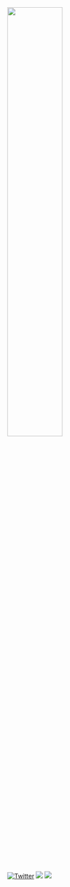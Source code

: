 <!-- <img align="left" src ="https://komarev.com/ghpvc/?username=Mosericko&color=00ADFE"> -->


<!-- ![git-header](https://user-images.githubusercontent.com/59916614/169169646-33eec538-b1ed-49a4-bd9c-9316df9a6d38.png) -->


<!-- A **Software Developer** by Heart. I love building Android applications that have a rich user experience. I am a **simple** guy with a taste for the simple things in life, which is reflected in my **minimalistic** yet **sophisticated** designs. I enjoy coming up with **solutions** to problems through the use of tech. I am extremely **detail-oriented** and **Analytical** in everything I do because I believe the **devil is in the details**. I am currently transitioning from building Apps with **Java** to primarily developing with **Kotlin**.
I'm also interested in joining the **Android Open Source Community** as I strive to **learn** and **contribute**. To get in touch with me or link up, you can do so below through **Twitter** or **Gmail**. My Github stats are as follows: -->

<!--<img align="left" width="47%" src="https://github-readme-stats.vercel.app/api?username=mosericko&show_icons=true&theme=algolia" /> -->
<img width="50%" src="https://github-readme-streak-stats.herokuapp.com?user=Mosericko&theme=algolia&date_format=j%20M%5B%20Y%5D" />


 <a href="https://twitter.com/mosericko" title="Redirect to Twitter"><img src="https://img.shields.io/badge/Twitter-1DA1F2?style=for-the-badge&logo=twitter&logoColor=white"  alt="Twitter" /></a> <a href="mailto:mosericko@gmail.com?"><img src="https://img.shields.io/badge/gmail-%23DD0031.svg?&style=for-the-badge&logo=gmail&logoColor=white"/></a> <a href="https://stackoverflow.com/users/13259575/mosericko"><img src="https://img.shields.io/badge/-Stackoverflow-FE7A16?style=for-the-badge&logo=stack-overflow&logoColor=white"/></a>
 
 
 
 

